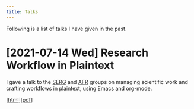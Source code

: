 ```yaml
---
title: Talks
---
```


Following is a list of talks I have given in the past.

# [2021-07-14 Wed] Research Workflow in Plaintext

I gave a talk to the [SERG](https://se.ewi.tudelft.nl/) and
[AFR](https://se.ewi.tudelft.nl/ai4fintech/) groups on managing
scientific work and crafting workflows in plaintext, using Emacs and
org-mode.

[[html](https://arumoy.me/org/2021-07-12--talk--research-workflow-in-plaintext)][[pdf](assets/pdf/20210712_105544--emacs-talk--research-workflow-in-plaintext.pdf)]

